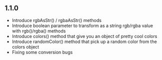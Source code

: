 
## 1.1.0
- Introduce rgbAsStr() / rgbaAsStr() methods
- Introduce boolean parameter to transform as a string rgb/rgba value with rgb()/rgba() methods
- Introduce colors() method that give you an object of pretty cool colors
- Introduce randomColor() method that pick up a random color from the colors object
- Fixing some conversion bugs